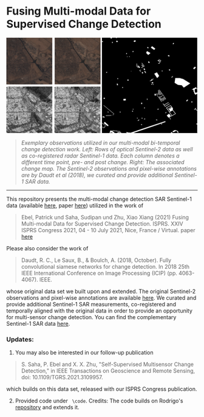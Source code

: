 # Fusing Multi-modal Data for Supervised Change Detection

![Paper preview](previews/preview.png)
>
> _Exemplary observations utilized in our multi-modal bi-temporal change detection work. Left: Rows of optical Sentinel-2 data as well as co-registered radar Sentinel-1 data. Each column denotes a different time point, pre- and post change. Right: The associated change map. The Sentinel-2 observations and pixel-wise annotations are by Daudt et al (2018), we curated and provide additional Sentinel-1 SAR data._
----
This repository presents the multi-modal change detection SAR Sentinel-1 data (available [here](https://mediatum.ub.tum.de/1619966), paper [here](https://www.int-arch-photogramm-remote-sens-spatial-inf-sci.net/XLIII-B3-2021/243/2021/isprs-archives-XLIII-B3-2021-243-2021.pdf)) utilized in the work of 
> Ebel, Patrick und Saha, Sudipan und Zhu, Xiao Xiang (2021) Fusing Multi-modal Data for Supervised Change Detection. ISPRS. XXIV ISPRS Congress 2021, 04 - 10 July 2021, Nice, France / Virtual.  paper [here](https://www.int-arch-photogramm-remote-sens-spatial-inf-sci.net/XLIII-B3-2021/243/2021/isprs-archives-XLIII-B3-2021-243-2021.pdf)

Please also consider the work of
> Daudt, R. C., Le Saux, B., & Boulch, A. (2018, October). Fully convolutional siamese networks for change detection. In 2018 25th IEEE International Conference on Image Processing (ICIP) (pp. 4063-4067). IEEE.

whose original data set we built upon and extended. The original Sentinel-2 observations and pixel-wise annotations are available [here](https://ieee-dataport.org/open-access/oscd-onera-satellite-change-detection). We curated and provide additional Sentinel-1 SAR measurements, co-registered and temporally aligned with the original data in order to provide an opportunity for multi-sensor change detection. You can find the complementary Sentinel-1 SAR data [here](https://mediatum.ub.tum.de/1619966).

### Updates: 

1. You may also be interested in our follow-up publication 
> S. Saha, P. Ebel and X. X. Zhu, "Self-Supervised Multisensor Change Detection," in IEEE Transactions on Geoscience and Remote Sensing, doi: 10.1109/TGRS.2021.3109957.

  which builds on this data set, released with our ISPRS Congress publication.

2. Provided code under ``` \code```. Credits: The code builds on Rodrigo's [repository](https://github.com/rcdaudt/fully_convolutional_change_detection) and extends it.
